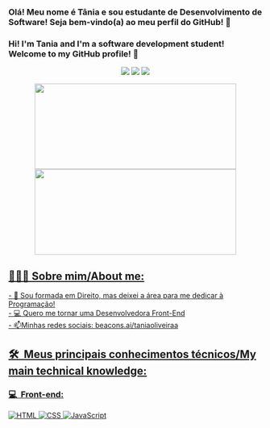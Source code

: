 ### Olá! Meu nome é Tânia e sou estudante de Desenvolvimento de Software! Seja bem-vindo(a) ao meu perfil do GitHub! 👋
### Hi! I'm Tania and I'm a software development student! Welcome to my GitHub profile! 👋

<p align="center" target_blank>
<a href="https://instagram.com/_taniaoliveira_"><img src="https://img.shields.io/badge/-@_taniaoliveira__-E4405F?style=flat-square&logo=Instagram&logoColor=white"/></a>
<a href="https://www.linkedin.com/in/tâniamariadeoliveira"><img src="https://img.shields.io/badge/-tâniamariadeoliveira-0077B5?style=flat-square&logo=Linkedin&logoColor=white"/></a>
<a href="mailto:oliveiratania1@gmail.com"><img src="https://img.shields.io/badge/-oliveiratania11@gmail.com-D14836?style=flat-square&logo=Gmail&logoColor=white"/></a>

<div align="center">
  <a href="https://github.com/taniaoliveiraa">
  <img height="170em" width="400em" src="https://github-readme-stats.vercel.app/api?username=taniaoliveiraa&show_icons=true&theme=dracula&include_all_commits=true&count_private=true"/>
  <img height="170em" width="400em" src="https://github-readme-stats.vercel.app/api/top-langs/?username=taniaoliveiraa&layout=compact&langs_count=7&theme=dracula"/>
</div>


  <h2>👨🏻‍💻 Sobre mim/About me:</h2>
- 🔭 Sou formada em Direito, mas deixei a área para me dedicar à Programação!<br/>
- 💻 Quero me tornar uma Desenvolvedora Front-End<br/>
- 📫Minhas redes sociais: beacons.ai/taniaoliveiraa
 

<h2> 🛠 &nbsp;Meus principais conhecimentos técnicos/My main technical knowledge:</h2>
<h3>💻 &nbsp;Front-end:</h3>

![HTML](https://img.shields.io/badge/-HTML-333333?style=flat&logo=HTML5)
![CSS](https://img.shields.io/badge/-CSS-333333?style=flat&logo=CSS3&logoColor=1572B6)
![JavaScript](https://img.shields.io/badge/-JavaScript-333333?style=flat&logo=javascript)<br/>
